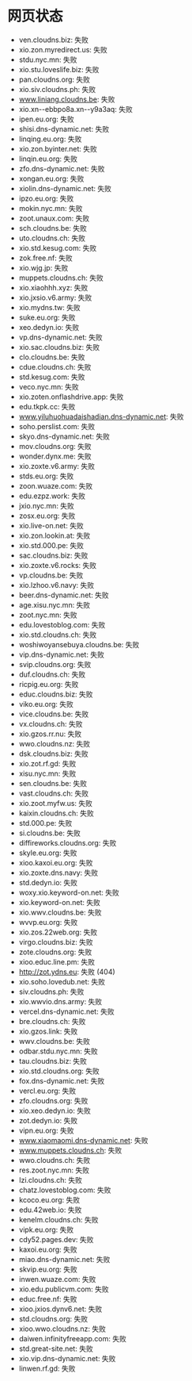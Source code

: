 # 网页状态
- ven.cloudns.biz: 失败
- xio.zon.myredirect.us: 失败
- stdu.nyc.mn: 失败
- xio.stu.loveslife.biz: 失败
- pan.cloudns.org: 失败
- xio.siv.cloudns.ph: 失败
- www.liniang.cloudns.be: 失败
- xio.xn--ebbpo8a.xn--y9a3aq: 失败
- ipen.eu.org: 失败
- shisi.dns-dynamic.net: 失败
- linqing.eu.org: 失败
- xio.zon.byinter.net: 失败
- linqin.eu.org: 失败
- zfo.dns-dynamic.net: 失败
- xongan.eu.org: 失败
- xiolin.dns-dynamic.net: 失败
- ipzo.eu.org: 失败
- mokin.nyc.mn: 失败
- zoot.unaux.com: 失败
- sch.cloudns.be: 失败
- uto.cloudns.ch: 失败
- xio.std.kesug.com: 失败
- zok.free.nf: 失败
- xio.wjg.jp: 失败
- muppets.cloudns.ch: 失败
- xio.xiaohhh.xyz: 失败
- xio.jxsio.v6.army: 失败
- xio.mydns.tw: 失败
- suke.eu.org: 失败
- xeo.dedyn.io: 失败
- vp.dns-dynamic.net: 失败
- xio.sac.cloudns.biz: 失败
- clo.cloudns.be: 失败
- cdue.cloudns.ch: 失败
- std.kesug.com: 失败
- veco.nyc.mn: 失败
- xio.zoten.onflashdrive.app: 失败
- edu.tkpk.cc: 失败
- www.yiluhuohuadaishadian.dns-dynamic.net: 失败
- soho.perslist.com: 失败
- skyo.dns-dynamic.net: 失败
- mov.cloudns.org: 失败
- wonder.dynx.me: 失败
- xio.zoxte.v6.army: 失败
- stds.eu.org: 失败
- zoon.wuaze.com: 失败
- edu.ezpz.work: 失败
- jxio.nyc.mn: 失败
- zosx.eu.org: 失败
- xio.live-on.net: 失败
- xio.zon.lookin.at: 失败
- xio.std.000.pe: 失败
- sac.cloudns.biz: 失败
- xio.zoxte.v6.rocks: 失败
- vp.cloudns.be: 失败
- xio.lzhoo.v6.navy: 失败
- beer.dns-dynamic.net: 失败
- age.xisu.nyc.mn: 失败
- zoot.nyc.mn: 失败
- edu.lovestoblog.com: 失败
- xio.std.cloudns.ch: 失败
- woshiwoyansebuya.cloudns.be: 失败
- vip.dns-dynamic.net: 失败
- svip.cloudns.org: 失败
- duf.cloudns.ch: 失败
- ricpig.eu.org: 失败
- educ.cloudns.biz: 失败
- viko.eu.org: 失败
- vice.cloudns.be: 失败
- vx.cloudns.ch: 失败
- xio.gzos.rr.nu: 失败
- wwo.cloudns.nz: 失败
- dsk.cloudns.biz: 失败
- xio.zot.rf.gd: 失败
- xisu.nyc.mn: 失败
- sen.cloudns.be: 失败
- vast.cloudns.ch: 失败
- xio.zoot.myfw.us: 失败
- kaixin.cloudns.ch: 失败
- std.000.pe: 失败
- si.cloudns.be: 失败
- diffireworks.cloudns.org: 失败
- skyle.eu.org: 失败
- xioo.kaxoi.eu.org: 失败
- xio.zoxte.dns.navy: 失败
- std.dedyn.io: 失败
- woxy.xio.keyword-on.net: 失败
- xio.keyword-on.net: 失败
- xio.wwv.cloudns.be: 失败
- wvvp.eu.org: 失败
- xio.zos.22web.org: 失败
- virgo.cloudns.biz: 失败
- zote.cloudns.org: 失败
- xioo.educ.line.pm: 失败
- http://zot.ydns.eu: 失败 (404)
- xio.soho.lovedub.net: 失败
- siv.cloudns.ph: 失败
- xio.wwvio.dns.army: 失败
- vercel.dns-dynamic.net: 失败
- bre.cloudns.ch: 失败
- xio.gzos.link: 失败
- wwv.cloudns.be: 失败
- odbar.stdu.nyc.mn: 失败
- tau.cloudns.biz: 失败
- xio.std.cloudns.org: 失败
- fox.dns-dynamic.net: 失败
- vercl.eu.org: 失败
- zfo.cloudns.org: 失败
- xio.xeo.dedyn.io: 失败
- zot.dedyn.io: 失败
- vipn.eu.org: 失败
- www.xiaomaomi.dns-dynamic.net: 失败
- www.muppets.cloudns.ch: 失败
- wwo.cloudns.ch: 失败
- res.zoot.nyc.mn: 失败
- lzi.cloudns.ch: 失败
- chatz.lovestoblog.com: 失败
- kcoco.eu.org: 失败
- edu.42web.io: 失败
- kenelm.cloudns.ch: 失败
- vipk.eu.org: 失败
- cdy52.pages.dev: 失败
- kaxoi.eu.org: 失败
- miao.dns-dynamic.net: 失败
- skvip.eu.org: 失败
- inwen.wuaze.com: 失败
- xio.edu.publicvm.com: 失败
- educ.free.nf: 失败
- xioo.jxios.dynv6.net: 失败
- std.cloudns.org: 失败
- xioo.wwo.cloudns.nz: 失败
- daiwen.infinityfreeapp.com: 失败
- std.great-site.net: 失败
- xio.vip.dns-dynamic.net: 失败
- linwen.rf.gd: 失败
